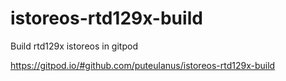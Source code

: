 # istoreos-rtd129x-build
Build rtd129x istoreos in gitpod

https://gitpod.io/#github.com/puteulanus/istoreos-rtd129x-build
